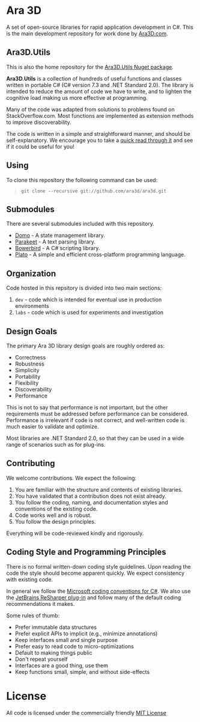 # Ara 3D

A set of open-source libraries for rapid application development in C#. 
This is the main development repository for work done by [Ara3D.com](https://ara3d.com).

## Ara3D.Utils

This is also the home repository for the [Ara3D.Utils Nuget package](https://www.nuget.org/packages/Ara3D.Utils). 

**Ara3D.Utils** is a collection of hundreds of useful functions and classes written in portable C# 
(C# version 7.3 and .NET Standard 2.0). 
The library is intended to reduce the amount of code we have to write, and to lighten the cognitive load 
making us more effective at programming. 

Many of the code was adapted from solutions to problems found on StackOverflow.com. Most functions are 
implemented as extension methods to improve discoverability. 

The code is written in a simple and straightforward manner, and should be self-explanatory.
We encourage you to take a [quick read through it](https://github.com/ara3d/ara3d/tree/main/src/Ara3D.Utils)
and see if it could be useful for you!

## Using 

To clone this repository the following command can be used:

> `git clone --recursive git://github.com/ara3d/ara3d.git`

## Submodules 

There are several submodules included with this repository.   

* [Domo](https://github.com/ara3d/domo) - A state management library.
* [Parakeet](https://github.com/ara3d/parakeet) - A text parsing library.
* [Bowerbird](https://github.com/ara3d/bowerbird) - A C# scripting library.
* [Plato](https://github.com/ara3d/plato) - A simple and efficient cross-platform programming language.  

## Organization

Code hosted in this repsitory is divided into two main sections:

1. `dev` - code which is intended for eventual use in production environments
2. `labs` - code which is used for experiments and investigation

## Design Goals 

The primary Ara 3D library design goals are roughly ordered as:

* Correctness 
* Robustness 
* Simplicity
* Portability
* Flexibility
* Discoverability
* Performance

This is not to say that performance is not important, but the other requirements must be addressed before performance 
can be considered. Performance is irrelevant if code is not correct, and well-written code is much easier to
validate and optimize.     

Most libraries are .NET Standard 2.0, so that they can be used in a wide range of scenarios
such as for plug-ins. 

## Contributing 

We welcome contributions. We expect the following:

1. You are familiar with the structure and contents of existing libraries.
2. You have validated that a contribution does not exist already.
3. You follow the coding, naming, and documentation styles and conventions of the existing code.     
4. Code works well and is robust.
5. You follow the design principles. 

Everything will be code-reviewed kindly and rigorously. 

## Coding Style and Programming Principles

There is no formal written-down coding style guidelines. Upon reading the code
the style should become apparent quickly. We expect consistency with existing code.

In general we follow the [Microsoft coding conventions for C#](https://learn.microsoft.com/en-us/dotnet/csharp/fundamentals/coding-style/coding-conventions).
We also use the [JetBrains ReSharper plug-in](https://www.jetbrains.com/resharper/) and follow many of the default coding recommendations it makes. 

Some rules of thumb:
* Prefer immutable data structures
* Prefer explicit APIs to implicit (e.g., minimize annotations)
* Keep interfaces small and single purpose
* Prefer easy to read code to micro-optimizations
* Default to making things public
* Don't repeat yourself
* Interfaces are a good thing, use them
* Keep functions small, simple, and without side-effects

# License 

All code is licensed under the commercially friendly [MIT License](https://github.com/ara3d/ara3d?tab=MIT-1-ov-file#readme)

